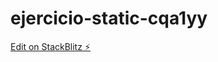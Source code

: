 # ejercicio-static-cqa1yy

[Edit on StackBlitz ⚡️](https://stackblitz.com/edit/ejercicio-static-cqa1yy)